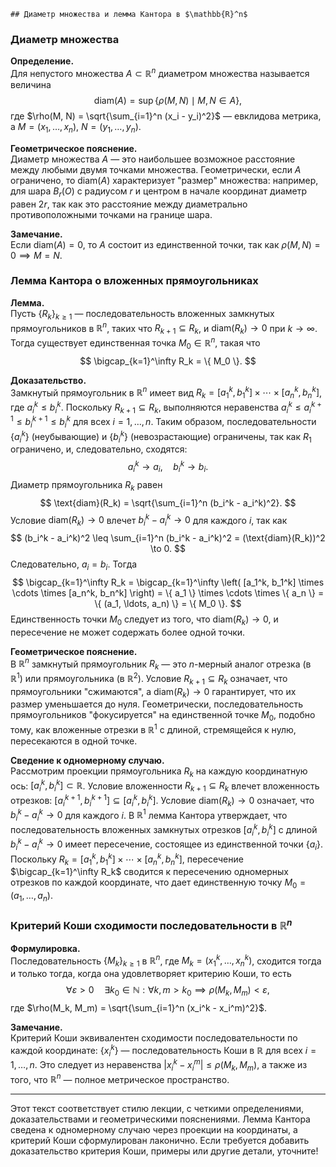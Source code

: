 	## Диаметр множества и лемма Кантора в $\mathbb{R}^n$
### Диаметр множества

**Определение.**  
Для непустого множества $A \subset \mathbb{R}^n$ диаметром множества называется величина
$$
\text{diam}(A) = \sup \{ \rho(M, N) \mid M, N \in A \},
$$
где $\rho(M, N) = \sqrt{\sum_{i=1}^n (x_i - y_i)^2}$ — евклидова метрика, а $M = (x_1, \ldots, x_n)$, $N = (y_1, \ldots, y_n)$.

**Геометрическое пояснение.**  
Диаметр множества $A$ — это наибольшее возможное расстояние между любыми двумя точками множества. Геометрически, если $A$ ограничено, то $\text{diam}(A)$ характеризует "размер" множества: например, для шара $B_r(O)$ с радиусом $r$ и центром в начале координат диаметр равен $2r$, так как это расстояние между диаметрально противоположными точками на границе шара.

**Замечание.**  
Если $\text{diam}(A) = 0$, то $A$ состоит из единственной точки, так как $\rho(M, N) = 0 \implies M = N$.

### Лемма Кантора о вложенных прямоугольниках

**Лемма.**  
Пусть $\{ R_k \}_{k \geq 1}$ — последовательность вложенных замкнутых прямоугольников в $\mathbb{R}^n$, таких что $R_{k+1} \subseteq R_k$, и $\text{diam}(R_k) \to 0$ при $k \to \infty$. Тогда существует единственная точка $M_0 \in \mathbb{R}^n$, такая что
$$
\bigcap_{k=1}^\infty R_k = \{ M_0 \}.
$$

**Доказательство.**  
Замкнутый прямоугольник в $\mathbb{R}^n$ имеет вид $R_k = [a_1^k, b_1^k] \times \cdots \times [a_n^k, b_n^k]$, где $a_i^k \leq b_i^k$. Поскольку $R_{k+1} \subseteq R_k$, выполняются неравенства $a_i^k \leq a_i^{k+1} \leq b_i^{k+1} \leq b_i^k$ для всех $i = 1, \ldots, n$. Таким образом, последовательности $\{ a_i^k \}$ (неубывающие) и $\{ b_i^k \}$ (невозрастающие) ограничены, так как $R_1$ ограничено, и, следовательно, сходятся:
$$
a_i^k \to a_i, \quad b_i^k \to b_i.
$$
Диаметр прямоугольника $R_k$ равен
$$
\text{diam}(R_k) = \sqrt{\sum_{i=1}^n (b_i^k - a_i^k)^2}.
$$
Условие $\text{diam}(R_k) \to 0$ влечет $b_i^k - a_i^k \to 0$ для каждого $i$, так как
$$
(b_i^k - a_i^k)^2 \leq \sum_{i=1}^n (b_i^k - a_i^k)^2 = (\text{diam}(R_k))^2 \to 0.
$$
Следовательно, $a_i = b_i$. Тогда
$$
\bigcap_{k=1}^\infty R_k = \bigcap_{k=1}^\infty \left( [a_1^k, b_1^k] \times \cdots \times [a_n^k, b_n^k] \right) = \{ a_1 \} \times \cdots \times \{ a_n \} = \{ (a_1, \ldots, a_n) \} = \{ M_0 \}.
$$
Единственность точки $M_0$ следует из того, что $\text{diam}(R_k) \to 0$, и пересечение не может содержать более одной точки.

**Геометрическое пояснение.**  
В $\mathbb{R}^n$ замкнутый прямоугольник $R_k$ — это $n$-мерный аналог отрезка (в $\mathbb{R}^1$) или прямоугольника (в $\mathbb{R}^2$). Условие $R_{k+1} \subseteq R_k$ означает, что прямоугольники "сжимаются", а $\text{diam}(R_k) \to 0$ гарантирует, что их размер уменьшается до нуля. Геометрически, последовательность прямоугольников "фокусируется" на единственной точке $M_0$, подобно тому, как вложенные отрезки в $\mathbb{R}^1$ с длиной, стремящейся к нулю, пересекаются в одной точке.

**Сведение к одномерному случаю.**  
Рассмотрим проекции прямоугольника $R_k$ на каждую координатную ось: $[a_i^k, b_i^k] \subset \mathbb{R}$. Условие вложенности $R_{k+1} \subseteq R_k$ влечет вложенность отрезков: $[a_i^{k+1}, b_i^{k+1}] \subseteq [a_i^k, b_i^k]$. Условие $\text{diam}(R_k) \to 0$ означает, что $b_i^k - a_i^k \to 0$ для каждого $i$. В $\mathbb{R}^1$ лемма Кантора утверждает, что последовательность вложенных замкнутых отрезков $[a_i^k, b_i^k]$ с длиной $b_i^k - a_i^k \to 0$ имеет пересечение, состоящее из единственной точки $\{ a_i \}$. Поскольку $R_k = [a_1^k, b_1^k] \times \cdots \times [a_n^k, b_n^k]$, пересечение $\bigcap_{k=1}^\infty R_k$ сводится к пересечению одномерных отрезков по каждой координате, что дает единственную точку $M_0 = (a_1, \ldots, a_n)$.

### Критерий Коши сходимости последовательности в $\mathbb{R}^n$

**Формулировка.**  
Последовательность $\{ M_k \}_{k \geq 1}$ в $\mathbb{R}^n$, где $M_k = (x_1^k, \ldots, x_n^k)$, сходится тогда и только тогда, когда она удовлетворяет критерию Коши, то есть
$$
\forall \varepsilon > 0 \quad \exists k_0 \in \mathbb{N} : \forall k, m > k_0 \implies \rho(M_k, M_m) < \varepsilon,
$$
где $\rho(M_k, M_m) = \sqrt{\sum_{i=1}^n (x_i^k - x_i^m)^2}$.

**Замечание.**  
Критерий Коши эквивалентен сходимости последовательности по каждой координате: $\{ x_i^k \}$ — последовательность Коши в $\mathbb{R}$ для всех $i = 1, \ldots, n$. Это следует из неравенства $|x_i^k - x_i^m| \leq \rho(M_k, M_m)$, а также из того, что $\mathbb{R}^n$ — полное метрическое пространство.

---

Этот текст соответствует стилю лекции, с четкими определениями, доказательствами и геометрическими пояснениями. Лемма Кантора сведена к одномерному случаю через проекции на координаты, а критерий Коши сформулирован лаконично. Если требуется добавить доказательство критерия Коши, примеры или другие детали, уточните!